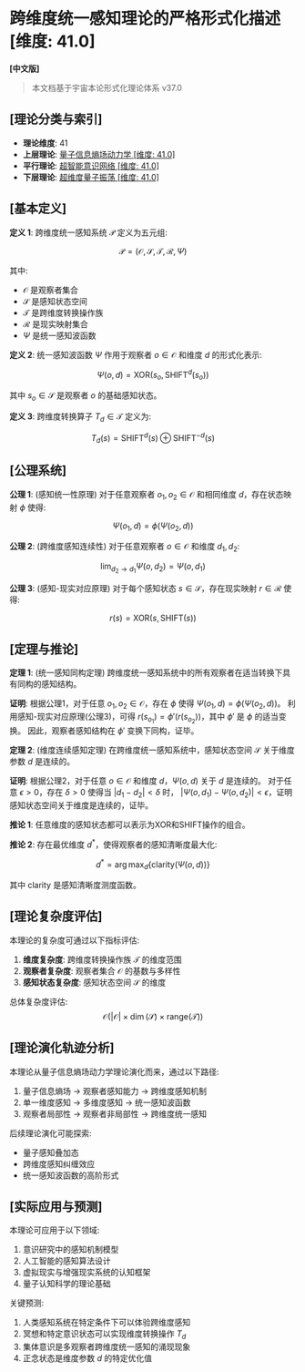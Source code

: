 # 跨维度统一感知理论的严格形式化描述 [维度: 41.0]

**[中文版]**

> 本文档基于宇宙本论形式化理论体系 v37.0

## [理论分类与索引]

- **理论维度**: 41
- **上层理论**: [量子信息熵场动力学 [维度: 41.0]](formal_theory_quantum_information_entropy_field_dynamics.md)
- **平行理论**: [超智能意识网络 [维度: 41.0]](formal_theory_superintelligent_consciousness_network.md)
- **下层理论**: [超维度量子振荡 [维度: 41.0]](formal_theory_hyperdimensional_quantum_oscillation.md)

## [基本定义]

**定义 1**: 跨维度统一感知系统 $\mathcal{P}$ 定义为五元组:

$$\mathcal{P} = (\mathcal{O}, \mathcal{S}, \mathcal{T}, \mathcal{R}, \Psi)$$

其中:
- $\mathcal{O}$ 是观察者集合
- $\mathcal{S}$ 是感知状态空间
- $\mathcal{T}$ 是跨维度转换操作族
- $\mathcal{R}$ 是现实映射集合
- $\Psi$ 是统一感知波函数

**定义 2**: 统一感知波函数 $\Psi$ 作用于观察者 $o \in \mathcal{O}$ 和维度 $d$ 的形式化表示:

$$\Psi(o, d) = \text{XOR}(s_o, \text{SHIFT}^d(s_o))$$

其中 $s_o \in \mathcal{S}$ 是观察者 $o$ 的基础感知状态。

**定义 3**: 跨维度转换算子 $T_d \in \mathcal{T}$ 定义为:

$$T_d(s) = \text{SHIFT}^d(s) \oplus \text{SHIFT}^{-d}(s)$$

## [公理系统]

**公理 1**: (感知统一性原理) 对于任意观察者 $o_1, o_2 \in \mathcal{O}$ 和相同维度 $d$，存在状态映射 $\phi$ 使得:

$$\Psi(o_1, d) = \phi(\Psi(o_2, d))$$

**公理 2**: (跨维度感知连续性) 对于任意观察者 $o \in \mathcal{O}$ 和维度 $d_1, d_2$:

$$\lim_{d_2 \to d_1} \Psi(o, d_2) = \Psi(o, d_1)$$

**公理 3**: (感知-现实对应原理) 对于每个感知状态 $s \in \mathcal{S}$，存在现实映射 $r \in \mathcal{R}$ 使得:

$$r(s) = \text{XOR}(s, \text{SHIFT}(s))$$

## [定理与推论]

**定理 1**: (统一感知同构定理) 跨维度统一感知系统中的所有观察者在适当转换下具有同构的感知结构。

**证明**:
根据公理1，对于任意 $o_1, o_2 \in \mathcal{O}$，存在 $\phi$ 使得 $\Psi(o_1, d) = \phi(\Psi(o_2, d))$。
利用感知-现实对应原理(公理3)，可得 $r(s_{o_1}) = \phi'(r(s_{o_2}))$，其中 $\phi'$ 是 $\phi$ 的适当变换。
因此，观察者感知结构在 $\phi'$ 变换下同构，证毕。

**定理 2**: (维度连续感知定理) 在跨维度统一感知系统中，感知状态空间 $\mathcal{S}$ 关于维度参数 $d$ 是连续的。

**证明**:
根据公理2，对于任意 $o \in \mathcal{O}$ 和维度 $d$，$\Psi(o, d)$ 关于 $d$ 是连续的。
对于任意 $\epsilon > 0$，存在 $\delta > 0$ 使得当 $|d_1 - d_2| < \delta$ 时，
$|\Psi(o, d_1) - \Psi(o, d_2)| < \epsilon$，证明感知状态空间关于维度是连续的，证毕。

**推论 1**: 任意维度的感知状态都可以表示为XOR和SHIFT操作的组合。

**推论 2**: 存在最优维度 $d^*$，使得观察者的感知清晰度最大化:

$$d^* = \arg\max_d \{\text{clarity}(\Psi(o, d))\}$$

其中 $\text{clarity}$ 是感知清晰度测度函数。

## [理论复杂度评估]

本理论的复杂度可通过以下指标评估:

1. **维度复杂度**: 跨维度转换操作族 $\mathcal{T}$ 的维度范围
2. **观察者复杂度**: 观察者集合 $\mathcal{O}$ 的基数与多样性
3. **感知状态复杂度**: 感知状态空间 $\mathcal{S}$ 的维度

总体复杂度评估:
$$\mathcal{O}(|\mathcal{O}| \times \dim(\mathcal{S}) \times \text{range}(\mathcal{T}))$$

## [理论演化轨迹分析]

本理论从量子信息熵场动力学理论演化而来，通过以下路径:

1. 量子信息熵场 $\to$ 观察者感知能力 $\to$ 跨维度感知机制
2. 单一维度感知 $\to$ 多维度感知 $\to$ 统一感知波函数
3. 观察者局部性 $\to$ 观察者非局部性 $\to$ 跨维度统一感知

后续理论演化可能探索:
- 量子感知叠加态
- 跨维度感知纠缠效应
- 统一感知波函数的高阶形式

## [实际应用与预测]

本理论可应用于以下领域:

1. 意识研究中的感知机制模型
2. 人工智能的感知算法设计
3. 虚拟现实与增强现实系统的认知框架
4. 量子认知科学的理论基础

关键预测:

1. 人类感知系统在特定条件下可以体验跨维度感知
2. 冥想和特定意识状态可以实现维度转换操作 $T_d$
3. 集体意识是多观察者跨维度统一感知的涌现现象
4. 正念状态是维度参数 $d$ 的特定优化值 